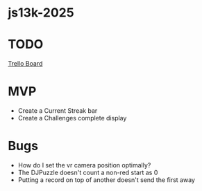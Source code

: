 # js13k-2025

# TODO

[Trello Board](https://trello.com/b/KACSqlyF/js13k2025-black-cat)

# MVP

- Create a Current Streak bar
- Create a Challenges complete display

# Bugs

- How do I set the vr camera position optimally?
- The DJPuzzle doesn't count a non-red start as 0
- Putting a record on top of another doesn't send the first away
